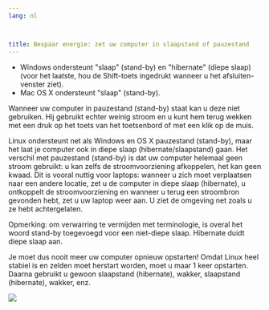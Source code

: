 ```yaml
---
lang: nl



title: Bespaar energie: zet uw computer in slaapstand of pauzestand
---
```


<ul>
<li>Windows ondersteunt "slaap" (stand-by) en "hibernate" (diepe slaap) (voor het laatste, hou de Shift-toets ingedrukt wanneer u het afsluiten-venster ziet).</li>
<li>Mac OS X ondersteunt "slaap" (stand-by).</li>
</ul>

Wanneer uw computer in pauzestand (stand-by) staat kan u deze niet gebruiken. Hij gebruikt echter weinig stroom en u kunt hem terug wekken met een druk op het toets van het toetsenbord of met een klik op de muis.

Linux ondersteunt net als Windows en OS X pauzestand (stand-by), maar het laat je computer ook in diepe slaap (hibernate/slaapstand) gaan. 
Het verschil met pauzestand (stand-by) is dat uw computer helemaal geen stroom gebruikt: u kan zelfs de stroomvoorziening afkoppelen, het kan geen kwaad. Dit is vooral nuttig voor laptops: wanneer u zich moet verplaatsen naar een andere locatie, zet u de computer in diepe slaap (hibernate), u ontkoppelt de stroomvoorziening en wanneer u terug een stroombron gevonden hebt, zet u uw laptop weer aan. U ziet de omgeving net zoals u ze hebt achtergelaten.

Opmerking: om verwarring te vermijden met terminologie, is overal het woord stand-by toegevoegd voor een niet-diepe slaap. Hibernate duidt diepe slaap aan.

Je moet dus nooit meer uw computer opnieuw opstarten! Omdat Linux heel stabiel is en zelden moet herstart worden, moet u maar 1 keer opstarten. Daarna gebruikt u gewoon slaapstand (hibernate), wakker, slaapstand (hibernate), wakker, enz.

<img src="Images/suspend_hibernate_thumb.png" />




